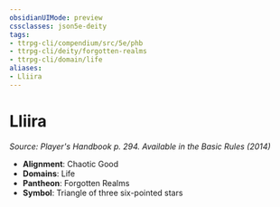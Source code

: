 ```yaml
---
obsidianUIMode: preview
cssclasses: json5e-deity
tags:
- ttrpg-cli/compendium/src/5e/phb
- ttrpg-cli/deity/forgotten-realms
- ttrpg-cli/domain/life
aliases: 
- Lliira
---
```

# Lliira
*Source: Player's Handbook p. 294. Available in the Basic Rules (2014)* 

- **Alignment**: Chaotic Good
- **Domains**: Life
- **Pantheon**: Forgotten Realms
- **Symbol**: Triangle of three six-pointed stars